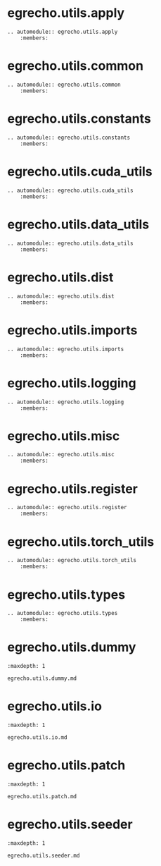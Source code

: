 # egrecho.utils.apply
```{eval-rst}
.. automodule:: egrecho.utils.apply
    :members:

```

# egrecho.utils.common
```{eval-rst}
.. automodule:: egrecho.utils.common
    :members:

```

# egrecho.utils.constants
```{eval-rst}
.. automodule:: egrecho.utils.constants
    :members:

```

# egrecho.utils.cuda_utils
```{eval-rst}
.. automodule:: egrecho.utils.cuda_utils
    :members:

```

# egrecho.utils.data_utils
```{eval-rst}
.. automodule:: egrecho.utils.data_utils
    :members:

```

# egrecho.utils.dist
```{eval-rst}
.. automodule:: egrecho.utils.dist
    :members:

```

# egrecho.utils.imports
```{eval-rst}
.. automodule:: egrecho.utils.imports
    :members:

```

# egrecho.utils.logging
```{eval-rst}
.. automodule:: egrecho.utils.logging
    :members:

```

# egrecho.utils.misc
```{eval-rst}
.. automodule:: egrecho.utils.misc
    :members:

```

# egrecho.utils.register
```{eval-rst}
.. automodule:: egrecho.utils.register
    :members:

```

# egrecho.utils.torch_utils
```{eval-rst}
.. automodule:: egrecho.utils.torch_utils
    :members:

```

# egrecho.utils.types
```{eval-rst}
.. automodule:: egrecho.utils.types
    :members:

```


# egrecho.utils.dummy
```{toctree}
:maxdepth: 1

egrecho.utils.dummy.md
```


# egrecho.utils.io
```{toctree}
:maxdepth: 1

egrecho.utils.io.md
```


# egrecho.utils.patch
```{toctree}
:maxdepth: 1

egrecho.utils.patch.md
```


# egrecho.utils.seeder
```{toctree}
:maxdepth: 1

egrecho.utils.seeder.md
```
